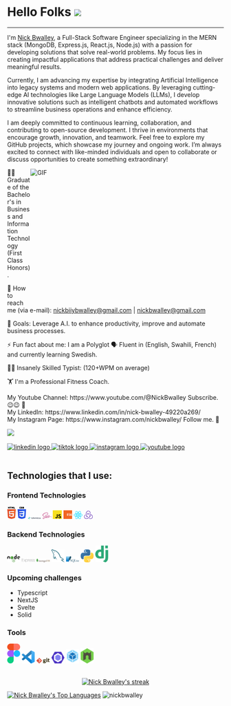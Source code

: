 # Hello Folks <img src="https://media.giphy.com/media/hvRJCLFzcasrR4ia7z/giphy.gif" width="25px">

<hr/>

I'm [Nick Bwalley](https://www.linkedin.com/in/nick-bwalley-49220a269), a Full-Stack Software Engineer specializing in the MERN stack (MongoDB, Express.js, React.js, Node.js) with a passion for developing solutions that solve real-world problems. My focus lies in creating impactful applications that address practical challenges and deliver meaningful results.

Currently, I am advancing my expertise by integrating Artificial Intelligence into legacy systems and modern web applications. By leveraging cutting-edge AI technologies like Large Language Models (LLMs), I develop innovative solutions such as intelligent chatbots and automated workflows to streamline business operations and enhance efficiency.

I am deeply committed to continuous learning, collaboration, and contributing to open-source development. I thrive in environments that encourage growth, innovation, and teamwork. Feel free to explore my GitHub projects, which showcase my journey and ongoing work. I’m always excited to connect with like-minded individuals and open to collaborate or discuss opportunities to create something extraordinary!

<img align="right" alt="GIF" src="https://github.com/abhisheknaiidu/abhisheknaiidu/blob/master/code.gif?raw=true" width="450" height="320" />

<p align="left"> 👨‍🎓 Graduate of the Bachelor's in Business and Information Technology (First Class Honors). <p> 💼 How to reach me (via e-mail): <a href="mailto:nickbiiybwalley@gmail.com">nickbiiybwalley@gmail.com</a> | <a href="mailto:nickbwalley@gmail.com">nickbwalley@gmail.com</a> <p> 🎯 Goals: Leverage A.I. to enhance productivity, improve and automate business processes. <p> ⚡ Fun fact about me: I am a Polyglot 🗣 Fluent in (English, Swahili, French) and currently learning Swedish. </p> 👨‍💻 Insanely Skilled Typist: (120+WPM on average)  </p> 🏋 I'm a Professional Fitness Coach.  <p/> My Youtube Channel: https://www.youtube.com/@NickBwalley Subscribe.😉😉 🙏 <br/> My LinkedIn: https://www.linkedin.com/in/nick-bwalley-49220a269/ <br/> My Instagram Page: https://www.instagram.com/nickbwalley/ Follow me. 🥹

![](https://komarev.com/ghpvc/?username=NickBwalley&color=blue)

<div align="left">
  <a href="https://www.linkedin.com/in/nick-bwalley-49220a269" target="_blank">
    <img src="https://raw.githubusercontent.com/maurodesouza/profile-readme-generator/master/src/assets/icons/social/linkedin/default.svg" width="52" height="40" alt="linkedin logo" />
  </a>
  <a href="https://www.tiktok.com/@NickBwalley">
    <img src="https://raw.githubusercontent.com/maurodesouza/profile-readme-generator/master/src/assets/icons/social/tiktok/default.svg" width="52" height="40" alt="tiktok logo" />
  </a>
  <a href="https://www.instagram.com/nickbwalley/">
    <img src="https://raw.githubusercontent.com/maurodesouza/profile-readme-generator/master/src/assets/icons/social/instagram/default.svg" width="52" height="40" alt="instagram logo" />
  </a>
  <a href="https://www.youtube.com/@NickBwalley">
    <img src="https://raw.githubusercontent.com/maurodesouza/profile-readme-generator/master/src/assets/icons/social/youtube/default.svg" width="52" height="40" alt="youtube logo" />
  </a>
</div>
  
<br/>
  
## Technologies that I use:

### Frontend Technologies

<div>
  <img src ="./images/html-5.svg" alt="HTML5 logo" width="4%" title='HTML5'/>
  <img src ="./images/css-3.svg" alt="CSS3 logo" width="4%" title='CSS3'/>
  <img src ="./images/tailwindcss.svg" alt="Tailwind logo" width="6%" title='Taiilwindcss'/>
  <img src ="./images/sass.svg" alt="Sass logo" width="4%" title='Sass'/>
  <img src ="./images/javascript.svg" alt="JavaScript logo" width="4%" title='JavaScript'/>
  <img src ="./images/es6.svg" alt="ES6 logo" width="4%" title='ES6'/>
  <img src ="./images/react.svg" alt="react logo" width="4%" title='React'/>
  <img src ="./images/redux.svg" alt="redux logo" width="4%" title='Redux'/>
<div> 

### Backend Technologies

<div>
  <img src ="./images/nodejs.svg" alt="Node logo" width="6%" title='Nodejs'/>
  <img src="./images/express.svg" alt="express logo" width="6%" style= "color:green" />
  <img src ="./images/mongodb.svg" alt="MongoDB logo" width="6%" title='MongoDB'/>
  <img src ="./images/mysql.svg" alt="mysql logo" width="6%" title='MYSQL'/>
  <img src ="./images/sqlite.svg" alt="sqlite logo" width="6%" title='sqlite'/>
  <img src ="./images/python.svg" alt="Python logo" width="6%" title='Python'/>
  <img src ="./images/django.svg" alt="Django logo" width="6%" title='Django'/>
</div>

### Upcoming challenges
  - Typescript
  - NextJS
  - Svelte
  - Solid
  
### Tools

<div>
  <img src ="./images/figma.svg" alt="Figma logo" width="6%" title='Figma'/>
  <img src ="./images/visual-studio-code.svg" alt="VS Code logo" width="6%" title='Visual Studio Code'/>
  <img src ="./images/git.svg" alt="Git logo" width="6%" title='Git'/>
  <img src ="./images/eslint.svg" alt="ESLint logo" width="6%" title='ESLint'/>
  <img src ="./images/webpack.svg" alt="Webpack logo" width="6%" title='Webpack'/>
  <img src ="./images/nodemon.svg" alt="Nodemon logo" width="6%" title='Nodemon'/> 
</div>

<br/>


<p align="center">
  <a href="https://github.com/NickBwalley/github-readme-streak-stats">
        <img title="🔥 Get streak stats for your profile at git.io/streak-stats" alt="Nick Bwalley's streak" src="https://github-readme-streak-stats.herokuapp.com/?user=NickBwalley&theme=black-ice&hide_border=false&stroke=0000&background=1c041c"/>
    </a>

</p>

<p align="left">
  <a href="https://github.com/NickBwalley/github-readme-stats"><img alt="Nick Bwalley's Top Languages" src="https://github-readme-stats.vercel.app/api/top-langs/?username=NickBwalley&langs_count=8&count_private=true&layout=compact&theme=react&hide_border=false&bg_color=1c041c" /></a>
  <img src="https://github-readme-stats.vercel.app/api?username=nickbwalley&show_icons=true&layout=compact&theme=react&hide_border=false&bg_color=1c041c" alt="nickbwalley" />
  
